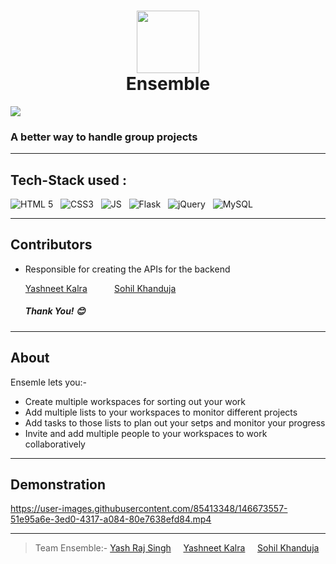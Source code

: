 

<h1 align="center"><img src="https://user-images.githubusercontent.com/85413348/146673794-213cd915-7521-444a-a0e6-ea96e87d805c.png" height = "100" width="100" align="center"><br>Ensemble</h1>

![](https://img.shields.io/badge/-%C2%A9%20Team--Ensemble-%231b4e71)
### A better way to handle group projects
---
## Tech-Stack used :
  ![HTML 5](https://img.shields.io/badge/HTML5-E34F26?style=for-the-badge&logo=html5&logoColor=white)
  &nbsp;
  ![CSS3](https://img.shields.io/badge/CSS3-1572B6?style=for-the-badge&logo=css3&logoColor=white)
  &nbsp;
  ![JS](https://img.shields.io/badge/JavaScript-323330?style=for-the-badge&logo=javascript&logoColor=F7DF1E)
  &nbsp;
  ![Flask](https://img.shields.io/badge/Flask-000000?style=for-the-badge&logo=flask&logoColor=white)
  &nbsp;
  ![jQuery](https://img.shields.io/badge/jQuery-0769AD?style=for-the-badge&logo=jquery&logoColor=white)
  &nbsp;
  ![MySQL](https://img.shields.io/badge/MySQL-005C84?style=for-the-badge&logo=mysql&logoColor=white)
  
---
## Contributors
* Responsible for creating the APIs for the backend

  [Yashneet Kalra](https://github.com/yashneet-kalra) 
  &nbsp;   &nbsp;   &nbsp;   &nbsp;   &nbsp;
  [Sohil Khanduja](https://github.com/sohilkhanduja)
  
  ##### Thank You! 😊
---
## About
 Ensemle lets you:-
* Create multiple workspaces for sorting out your work
* Add multiple lists to your workspaces to monitor different projects
* Add tasks to those lists to plan out your setps and monitor your progress
* Invite and add multiple people to your workspaces to work collaboratively
---
## Demonstration


https://user-images.githubusercontent.com/85413348/146673557-51e95a6e-3ed0-4317-a084-80e7638efd84.mp4


---
> Team Ensemble:- [Yash Raj Singh](https://github.com/Yash-RajSingh) &nbsp;   &nbsp; [Yashneet Kalra](https://github.com/yashneet-kalra) &nbsp;   &nbsp; [Sohil Khanduja](https://github.com/sohilkhanduja)
